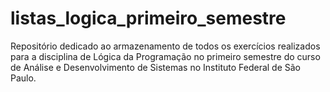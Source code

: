 # listas_logica_primeiro_semestre
Repositório dedicado ao armazenamento de todos os exercícios realizados para a disciplina de Lógica da Programação no primeiro semestre do curso de Análise e Desenvolvimento de Sistemas no Instituto Federal de São Paulo.
